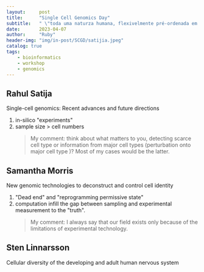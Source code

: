```yaml
---
layout:     post
title:      "Single Cell Genomics Day"
subtitle:   " \"toda uma naturza humana, flexivelmente pré-ordenada em nossos cromossomos e indiossincrática de cada um de nós\""
date:       2023-04-07
author:     "Ruby"
header-img: "img/in-post/SCGD/satijia.jpeg"
catalog: true
tags:
    - bioinformatics 
    - workshop 
    - genomics
---
```


## Rahul Satija
Single-cell genomics: Recent advances and future directions
1. in-silico "experiments"
2. sample size > cell numbers
   > My comment: think about what matters to you, detecting scarce cell type or information from major cell types (perturbation onto major cell type )? Most of my cases would be the latter.

## 	Samantha Morris
New genomic technologies to deconstruct and control cell identity
1. "Dead end" and "reprogramming permissive state"
2. computation infill the gap between sampling and experimental measurement to the "truth".
    > My comment: I always say that our field exists only because of the limitations of experimental technology.
    
## Sten Linnarsson
Cellular diversity of the developing and adult human nervous system

